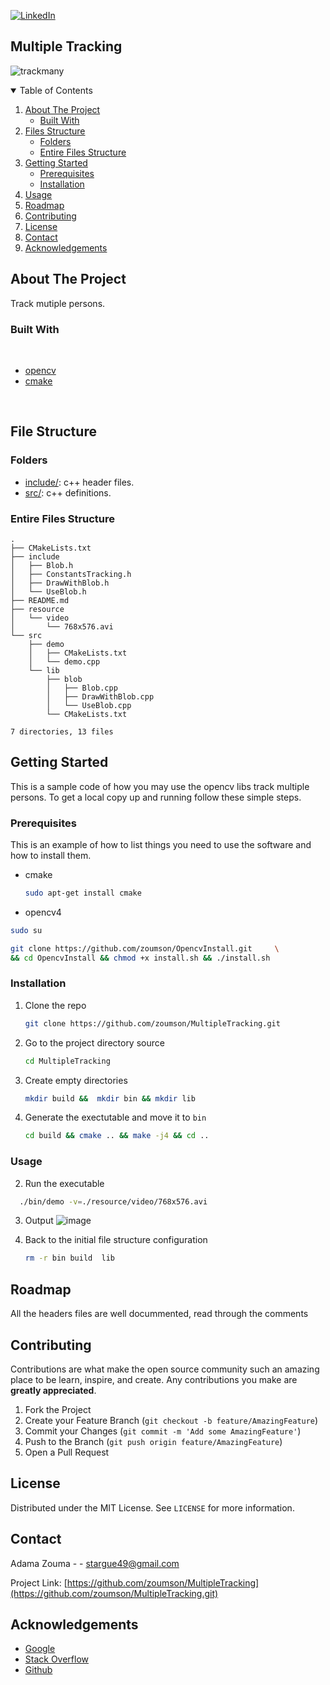 [![LinkedIn][linkedin-shield]][linkedin-url]
<!--
[![Contributors][contributors-shield]][contributors-url]
[![Forks][forks-shield]][forks-url]
[![Stargazers][stars-shield]][stars-url]
[![Issues][issues-shield]][issues-url]
[![MIT License][license-shield]][license-url]
[![LinkedIn][linkedin-shield]][linkedin-url]


[![Github][github-shield]][github.com/zoumson?tab=repositories]
[![Stack Overflow][stackoverflow-shield]][stackoverflow.com/users/11175375/adam]
[![Leetcode][leetcode-shield]][eetcode.com/Hard_Code/]
-->
## Multiple Tracking
![trackmany](https://user-images.githubusercontent.com/38358621/123048394-ee82cb80-d430-11eb-8e49-c6a061add190.png)
<!-- TABLE OF CONTENTS -->
<details open="open">
  <summary>Table of Contents</summary>
  <ol>
    <li>
      <a href="#about-the-project">About The Project</a>
      <ul>
        <li><a href="#built-with">Built With</a></li>
      </ul>
    </li>
    <li>
      <a href="#file-structure">Files Structure</a>
      <ul>
        <li><a href="#folders">Folders</a></li>
        <li><a href="#entire-files-structure">Entire Files Structure</a></li>
      </ul>
    </li>
    <li>
      <a href="#getting-started">Getting Started</a>
      <ul>
        <li><a href="#prerequisites">Prerequisites</a></li>
        <li><a href="#installation">Installation</a></li>
      </ul>
    </li>
    <li><a href="#usage">Usage</a></li>
    <li><a href="#roadmap">Roadmap</a></li>
    <li><a href="#contributing">Contributing</a></li>
    <li><a href="#license">License</a></li>
    <li><a href="#contact">Contact</a></li>
    <li><a href="#acknowledgements">Acknowledgements</a></li>
  </ol>
</details>



<!-- ABOUT THE PROJECT -->
## About The Project
<!-- [![Product Name Screen Shot][product-screenshot]](https://example.com) -->
Track mutiple persons.
<!--Built with -->
### Built With

<br>

* [opencv](https://opencv.org/)
* [cmake](https://cmake.org/)

<br>

## File Structure

### Folders

* [include/](include/): c++ header files.
* [src/](src/): c++ definitions.


### Entire Files Structure 

```
.
├── CMakeLists.txt
├── include
│   ├── Blob.h
│   ├── ConstantsTracking.h
│   ├── DrawWithBlob.h
│   └── UseBlob.h
├── README.md
├── resource
│   └── video
│       └── 768x576.avi
└── src
    ├── demo
    │   ├── CMakeLists.txt
    │   └── demo.cpp
    └── lib
        ├── blob
        │   ├── Blob.cpp
        │   ├── DrawWithBlob.cpp
        │   └── UseBlob.cpp
        └── CMakeLists.txt

7 directories, 13 files

```


<!-- GETTING STARTED -->
## Getting Started

This is a sample code of how you may use  the opencv libs track multiple persons.
To get a local copy up and running follow these simple steps.

### Prerequisites

This is an example of how to list things you need to use the software and how to install them.
* cmake
  ```sh
  sudo apt-get install cmake
  ```

 * opencv4
 ```sh
 sudo su
 ```
 ```sh
git clone https://github.com/zoumson/OpencvInstall.git     \
&& cd OpencvInstall && chmod +x install.sh && ./install.sh
 ```
### Installation

1. Clone the repo
   ```sh
   git clone https://github.com/zoumson/MultipleTracking.git
   ```
2. Go to the project directory source
   ```sh
   cd MultipleTracking
   ```
3. Create empty directories 
   ```sh
   mkdir build &&  mkdir bin && mkdir lib
   ```
5. Generate the exectutable and move it to `bin`
   ```sh
   cd build && cmake .. && make -j4 && cd ..
   ```

<!-- USAGE EXAMPLES -->
### Usage

2. Run the executable 
 ```sh
   ./bin/demo -v=./resource/video/768x576.avi
```
3. Output
![image](https://user-images.githubusercontent.com/38358621/123047913-6a304880-d430-11eb-88c1-c8561d1a719a.png)

4. Back to the initial file structure configuration
   ```sh
   rm -r bin build  lib 
   ```
<!-- ROADMAP -->
## Roadmap

All the headers files are well docummented, read through the comments

<!-- CONTRIBUTING -->
## Contributing

Contributions are what make the open source community such an amazing place to be learn, inspire, and create. Any contributions you make are **greatly appreciated**.

1. Fork the Project
2. Create your Feature Branch (`git checkout -b feature/AmazingFeature`)
3. Commit your Changes (`git commit -m 'Add some AmazingFeature'`)
4. Push to the Branch (`git push origin feature/AmazingFeature`)
5. Open a Pull Request



<!-- LICENSE -->
## License

Distributed under the MIT License. See `LICENSE` for more information.



<!-- CONTACT -->
## Contact

Adama Zouma - <!-- [@your_twitter](https://twitter.com/your_username) -->- stargue49@gmail.com

Project Link: [https://github.com/zoumson/MultipleTracking](https://github.com/zoumson/MultipleTracking.git)



<!-- ACKNOWLEDGEMENTS -->
## Acknowledgements
* [Google](https://www.google.com/)
* [Stack Overflow](https://stackoverflow.com/)
* [Github](https://github.com/)




<!-- MARKDOWN LINKS & IMAGES -->
<!-- https://www.markdownguide.org/basic-syntax/#reference-style-links -->

[contributors-shield]: https://img.shields.io/github/contributors/othneildrew/Best-README-Template.svg?style=for-the-badge
[contributors-url]: https://github.com/othneildrew/Best-README-Template/graphs/contributors
[forks-shield]: https://img.shields.io/github/forks/othneildrew/Best-README-Template.svg?style=for-the-badge
[forks-url]: https://github.com/othneildrew/Best-README-Template/network/members
[stars-shield]: https://img.shields.io/github/stars/othneildrew/Best-README-Template.svg?style=for-the-badge
[stars-url]: https://github.com/othneildrew/Best-README-Template/stargazers
[issues-shield]: https://img.shields.io/github/issues/othneildrew/Best-README-Template.svg?style=for-the-badge
[issues-url]: https://github.com/othneildrew/Best-README-Template/issues
[license-shield]: https://img.shields.io/github/license/othneildrew/Best-README-Template.svg?style=for-the-badge
[license-url]: https://github.com/othneildrew/Best-README-Template/blob/master/LICENSE.txt
[linkedin-shield]: https://img.shields.io/badge/-LinkedIn-black.svg?style=for-the-badge&logo=linkedin&colorB=555
[linkedin-url]: linkedin.com/in/adama-zouma-553bba13a
[product-screenshot]: images/screenshot.png

